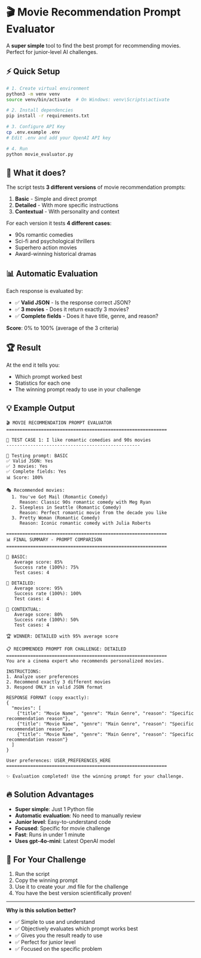 # 🎬 Movie Recommendation Prompt Evaluator

A **super simple** tool to find the best prompt for recommending movies. Perfect for junior-level AI challenges.

## ⚡ Quick Setup

```bash
# 1. Create virtual environment
python3 -m venv venv
source venv/bin/activate  # On Windows: venv\Scripts\activate

# 2. Install dependencies
pip install -r requirements.txt

# 3. Configure API Key
cp .env.example .env
# Edit .env and add your OpenAI API key

# 4. Run
python movie_evaluator.py
```

## 🎯 What it does?

The script tests **3 different versions** of movie recommendation prompts:

1. **Basic** - Simple and direct prompt
2. **Detailed** - With more specific instructions
3. **Contextual** - With personality and context

For each version it tests **4 different cases**:

- 90s romantic comedies
- Sci-fi and psychological thrillers
- Superhero action movies
- Award-winning historical dramas

## 📊 Automatic Evaluation

Each response is evaluated by:

- ✅ **Valid JSON** - Is the response correct JSON?
- ✅ **3 movies** - Does it return exactly 3 movies?
- ✅ **Complete fields** - Does it have title, genre, and reason?

**Score**: 0% to 100% (average of the 3 criteria)

## 🏆 Result

At the end it tells you:

- Which prompt worked best
- Statistics for each one
- The winning prompt ready to use in your challenge

## 💡 Example Output

```
🎬 MOVIE RECOMMENDATION PROMPT EVALUATOR
============================================================

📝 TEST CASE 1: I like romantic comedies and 90s movies
--------------------------------------------------

🔄 Testing prompt: BASIC
✅ Valid JSON: Yes
✅ 3 movies: Yes
✅ Complete fields: Yes
📊 Score: 100%

🎭 Recommended movies:
  1. You've Got Mail (Romantic Comedy)
     Reason: Classic 90s romantic comedy with Meg Ryan
  2. Sleepless in Seattle (Romantic Comedy)
     Reason: Perfect romantic movie from the decade you like
  3. Pretty Woman (Romantic Comedy)
     Reason: Iconic romantic comedy with Julia Roberts

============================================================
📊 FINAL SUMMARY - PROMPT COMPARISON
============================================================

🎯 BASIC:
   Average score: 85%
   Success rate (100%): 75%
   Test cases: 4

🎯 DETAILED:
   Average score: 95%
   Success rate (100%): 100%
   Test cases: 4

🎯 CONTEXTUAL:
   Average score: 80%
   Success rate (100%): 50%
   Test cases: 4

🏆 WINNER: DETAILED with 95% average score

📋 RECOMMENDED PROMPT FOR CHALLENGE: DETAILED
============================================================
You are a cinema expert who recommends personalized movies.

INSTRUCTIONS:
1. Analyze user preferences
2. Recommend exactly 3 different movies
3. Respond ONLY in valid JSON format

RESPONSE FORMAT (copy exactly):
{
  "movies": [
    {"title": "Movie Name", "genre": "Main Genre", "reason": "Specific recommendation reason"},
    {"title": "Movie Name", "genre": "Main Genre", "reason": "Specific recommendation reason"},
    {"title": "Movie Name", "genre": "Main Genre", "reason": "Specific recommendation reason"}
  ]
}

User preferences: USER_PREFERENCES_HERE
============================================================

✨ Evaluation completed! Use the winning prompt for your challenge.
```

## 🔥 Solution Advantages

- **Super simple**: Just 1 Python file
- **Automatic evaluation**: No need to manually review
- **Junior level**: Easy-to-understand code
- **Focused**: Specific for movie challenge
- **Fast**: Runs in under 1 minute
- **Uses gpt-4o-mini**: Latest OpenAI model

## 🚀 For Your Challenge

1. Run the script
2. Copy the winning prompt
3. Use it to create your .md file for the challenge
4. You have the best version scientifically proven!

---

**Why is this solution better?**

- ✅ Simple to use and understand
- ✅ Objectively evaluates which prompt works best
- ✅ Gives you the result ready to use
- ✅ Perfect for junior level
- ✅ Focused on the specific problem
